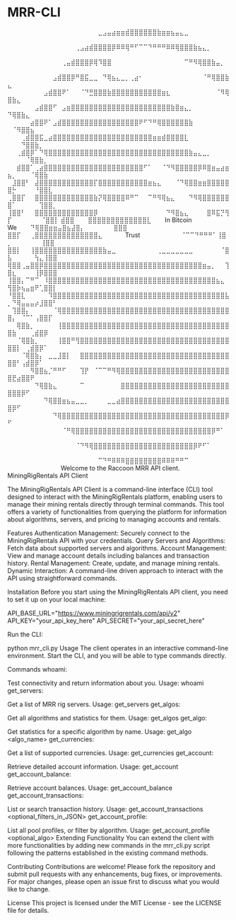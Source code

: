 # MRR-CLI

⠀⠀⠀⠀⠀⠀⠀⠀⠀⠀⠀⠀⠀⠀⠀⠀⠀⠀⠀⠀⣀⣠⣤⣴⣶⣶⣾⣿⣿⣿⣿⣿⣿⣷⣶⣶⣦⣤⣄⣀⠀⠀⠀⠀⠀⠀⠀⠀⠀⠀⠀⠀⠀⠀⠀⠀⠀⠀⠀⠀
⠀⠀⠀⠀⠀⠀⠀⠀⠀⠀⠀⠀⠀⠀⠀⢀⣠⣴⣾⣿⣿⣿⣿⡿⠿⠿⢿⠛⠋⠉⠉⠙⠛⠛⠛⠿⠿⢿⣿⣿⣿⣷⣦⣄⡀⠀⠀⠀⠀⠀⠀⠀⠀⠀⠀⠀⠀⠀⠀⠀
⠀⠀⠀⠀⠀⠀⠀⠀⠀⠀⠀⠀⢀⣤⣾⣿⣿⣿⡿⢿⠹⣿⣿⠀⠀⠀⠀⠀⠀⠀⠀⠀⠀⠀⠀⠀⠀⠀⠀⠉⠛⠻⢿⣿⣿⣷⣤⡀⠀⠀⠀⠀⠀⠀⠀⠀⠀⠀⠀⠀
⠀⠀⠀⠀⠀⠀⠀⠀⠀⠀⣠⣾⣿⣿⡿⠛⣿⣯⣀⣀⠀⠙⢿⣦⣄⣀⡀⢀⣴⠂⠀⠀⠀⠀⠀⠀⠀⠀⠀⠀⠀⠀⠀⠈⠛⢿⣿⣿⣷⣄⠀⠀⠀⠀⠀⠀⠀⠀⠀⠀
⠀⠀⠀⠀⠀⠀⠀⠀⣠⣾⣿⣿⠟⠁⠀⠀⠈⠙⣛⣿⣿⣿⣷⣿⣿⣿⣿⣿⣿⣿⣿⣿⣿⣿⣶⣆⠀⠀⠀⠀⠀⠀⠀⠀⠀⠀⠈⠻⢿⣿⣷⣄⠀⠀⠀⠀⠀⠀⠀⠀
⠀⠀⠀⠀⠀⠀⣠⣾⣿⣿⠋⠀⣠⣶⣿⣿⣿⣿⣿⣿⣿⣿⣿⣿⣿⣿⣿⣿⣿⣿⣿⣿⣿⣿⣿⣿⣷⣿⣶⣄⡀⠀⠀⠀⠀⠀⠀⠀⠀⠙⢿⣿⣷⣄⠀⠀⠀⠀⠀⠀
⠀⠀⠀⠀⠀⣴⣿⣿⠟⠁⣠⣾⣿⣿⣿⣿⣿⣿⣿⣿⣿⣿⣿⣿⣿⣿⣿⣿⣿⠟⠋⠙⠛⢿⣿⣿⣿⣿⣿⣿⣷⠀⠀⠀⠀⠀⠀⠀⠀⠀⠈⠻⣿⣿⣦⠀⠀⠀⠀⠀
⠀⠀⠀⢀⣾⣿⣿⣯⣀⣴⣿⣿⣿⣿⣿⣿⣿⣿⣿⣿⣿⣿⣿⣿⣿⣿⣿⣿⣿⣿⣿⣿⣶⣶⣾⣿⣿⣿⣿⣇⠀⠀⠀⠀⠀⠀⠀⠀⠀⠀⠀⠀⠙⣿⣿⣷⡀⠀⠀⠀
⠀⠀⢀⣾⣿⡿⠁⠙⢿⣿⣿⣿⣿⣿⣿⣿⣿⣿⣿⣿⣿⣿⣿⣿⣿⣿⣿⣿⣿⣿⣿⣿⣿⣿⣿⣿⣿⣿⣿⣿⣷⣤⣄⣀⡀⠀⠀⠀⠀⠀⠀⠀⠀⠈⢿⣿⣷⡀⠀⠀
⠀⠀⣾⣿⣿⠁⢀⣴⣿⣿⣿⣿⣿⣿⣿⣿⣿⣿⣿⣿⣿⣿⣿⣿⣿⣿⣿⣿⣿⣿⠋⠁⠀⠀⠈⠙⠻⣿⣿⣿⣿⣿⡿⠿⣿⣶⣤⣴⣶⣦⡀⠀⠀⠀⠈⢿⣿⣷⠀⠀
⠀⣸⣿⣿⠃⠀⣼⣿⣿⣿⣿⣿⣿⣿⣿⣿⣿⣿⣿⡏⣿⣿⣿⣿⣿⣿⣿⣿⣿⣿⣿⣶⣦⣄⠀⠀⠀⠈⠙⢿⣿⣿⣶⣶⣿⣿⣿⣿⣿⣿⡓⠀⠀⠀⠀⠘⣿⣿⣇⠀
⢀⣿⣿⡏⠀⠀⣿⣿⣿⣿⣿⣿⣿⣿⣿⣿⣿⣿⣿⣷⡝⢿⣿⣿⣿⣿⠿⠛⠉⠀⠀⠉⠛⠻⢿⣦⣄⠀⠀⠀⠙⠻⢿⣿⣿⣿⣿⣿⣿⣿⠁⠀⠀⠀⠀⠀⢹⣿⣿⡀
⢸⣿⣿⠃⠀⠀⣿⣿⣿⣿⣿⣿⣿⣿⣿⣿⣿⣿⣿⡿⠀⠀⠀⠀⠀⠀⠀⠀⠀⠀⠀⠀⠀⠀⠀⠙⠻⣿⣦⣄⠀⠀⠀⠀⣿⠿⣯⡙⢻⡏⠀⠀⠀⠀⠀⠀  ⠈⣿⣿⡇
⣾⣿⣿⠀⠀⠀⣿⣿⣿⣿⣿⣿⣿⣿⣿⣿⣿⣿⣿⣇⠀⠀⠀In Bitcoin We⠀⠀⠀⠙⢿⣿⣿⣶⣶⣤⣿⣦⣼⣿⡄⠀⠀⠀⠀⠀⠀    ⣿⣿⣿
⣿⣿⡏⠀⠀⢀⣿⣿⣿⣿⣿⣿⣿⣿⣿⣿⣿⣿⣿⣿⣄⠀⠀⠀⠀⠀Trust⠀⠀⠀⠀⠀⠀⠀⠀⠀⠈⠉⠉⠙⠛⠛⠛⠁⢸⣿⡀⠀⠀⠀⠀⠀⠀  ⢸⣿⣿
⣿⣿⡇⠀⠀⢸⣿⣿⣿⣿⣿⣿⣿⣿⣿⣿⣿⣿⣿⣿⣿⣷⣤⣀⠀⠀⠀⠀⠀⠀⠀⠀⠀⢀⣀⣀⣀⣀⣀⣀⣀⠀⠀⠀⠀⠀⠀⠈⣿⣧⠀⠀⠀⠀⠀⢳⣄⢸⣿⣿
⢿⣿⣿⢀⣤⣿⣿⡿⣿⣿⣿⣿⣿⣿⣿⣿⣿⣿⣿⣿⣿⣿⣿⣿⣿⣿⣿⣿⣿⣿⣿⣿⣿⣿⣿⣿⣿⣿⣿⣿⣿⣿⣿⣶⣤⡀⠀⠀⢹⣿⣆⠀⠀⠀⠀⢸⡿⣿⣿⣿
⢸⣿⣿⡄⠉⠛⠉⠀⠸⣿⣿⣿⣿⣿⣿⣿⣿⣿⣿⣿⣿⣿⣿⣿⣿⣿⣿⣿⣿⣿⣿⣿⣿⣿⣿⣿⣿⣿⣿⣿⣿⣿⣿⣿⣿⣿⣦⣄⠀⢻⣿⡷⢦⣤⣶⠟⢁⣿⣿⡇
⠘⣿⣿⣇⠀⠀⠀⠀⠀⠹⣿⣿⣿⣿⣿⣿⣿⣿⣿⣿⣿⣿⣿⣿⣿⣿⣿⣿⣿⣿⣿⣿⣿⣿⣿⣿⣿⣿⣿⣿⣿⣿⣿⣿⣿⣿⣿⣿⣧⡀⠙⢿⣤⣤⣤⡴⣸⣿⣿⠃
⠀⢹⣿⣿⡄⠀⠀⠀⠀⠀⠈⢿⣿⣿⣿⣿⣿⣿⣿⣿⣿⣿⣿⣿⣿⣿⣿⣿⣿⣿⣿⣿⣿⣿⣿⣿⣿⣿⣿⣿⣿⣿⣿⣿⣿⣿⣿⣿⣿⣿⡄⠀⠈⠉⠁⢠⣿⣿⡏⠀
⠀⠀⢿⣿⣷⡀⠀⠀⠀⠀⠀⢸⣿⣿⣿⣿⣿⣿⣿⣿⣿⣿⣿⣿⣿⣿⣿⣿⣿⣿⣿⣿⣿⣿⣿⣿⣿⣿⣿⣿⣿⣿⣿⣿⣿⣿⣿⣿⣿⣿⣷⠀⠀⠀⢀⣾⣿⡿⠀⠀
⠀⠀⠈⢿⣿⣷⡀⠀⠀⠀⠀⢸⣿⣿⠛⢻⣿⣿⣿⣿⣿⣿⣿⣿⣿⣿⣿⣿⣿⣿⣿⣿⣿⣿⣿⣿⣿⣿⣿⣿⣿⣿⣿⣿⣿⣿⣿⣿⣿⣿⣿⡇⠀⢀⣾⣿⡿⠁⠀⠀
⠀⠀⠀⠈⢿⣿⣷⡄⠀⣀⣀⣸⣿⡇⠀⠀⣿⣿⣿⣿⣿⣿⣿⣿⣿⣿⣿⣿⣿⣿⣿⣿⣿⣿⣿⣿⣿⣿⣿⣿⣿⣿⣿⣿⣿⣿⣿⣿⣿⣿⣿⠃⢠⣾⣿⡿⠁⠀⠀⠀
⠀⠀⠀⠀⠀⠻⣿⣿⣦⡈⠛⠛⠋⠀⠀⠀⢹⡟⠀⠈⠉⠉⠛⠻⢿⣿⣿⣿⣿⣿⣿⣿⣿⣿⣿⣿⣿⣿⣿⣿⣿⣿⣿⣿⣿⣿⣿⣿⣿⣿⣟⣴⣿⣿⠟⠀⠀⠀⠀⠀
⠀⠀⠀⠀⠀⠀⠙⢿⣿⣷⣄⠀⠀⠀⠀⠀⠉⠀⠀⠀⠀⠀⠀⠀⠀⣿⣿⣿⣿⣿⣿⣿⣿⣿⣿⣿⣿⣿⣿⣿⣿⣿⣿⣿⣿⣿⣿⣿⣿⣿⣿⣿⡿⠋⠀⠀⠀⠀⠀⠀
⠀⠀⠀⠀⠀⠀⠀⠀⠙⢿⣿⣿⣶⣦⣤⣀⣀⡀⠀⠀⠀⠀⣀⣀⣴⣿⣿⣿⣿⣿⣿⣿⣿⣿⣿⣿⣿⣿⣿⣿⣿⣿⣿⣿⣿⣿⣿⣿⣿⣿⡿⠋⠀⠀⠀⠀⠀⠀⠀⠀
⠀⠀⠀⠀⠀⠀⠀⠀⠀⠀⠙⢿⣿⣿⣿⣿⣿⣿⣿⣿⣿⣿⣿⣿⣿⣿⣿⣿⣿⣿⣿⣿⣿⣿⣿⣿⣿⣿⣿⣿⣿⣿⣿⣿⣿⣿⣿⣿⡿⠋⠀⠀⠀⠀⠀⠀⠀⠀⠀⠀
⠀⠀⠀⠀⠀⠀⠀⠀⠀⠀⠀⠀⠈⠛⢿⣿⣿⣿⣿⣿⣿⣿⣿⣿⣿⣿⣿⣿⣿⣿⣿⣿⣿⣿⣿⣿⣿⣿⣿⣿⣿⣿⣿⣿⣿⡿⠛⠁⠀⠀⠀⠀⠀⠀⠀⠀⠀⠀⠀⠀
⠀⠀⠀⠀⠀⠀⠀⠀⠀⠀⠀⠀⠀⠀⠀⠈⠙⠻⢿⣿⣿⣿⣿⣿⣿⣿⣿⣿⣿⣿⣿⣿⣿⣿⣿⣿⣿⣿⣿⣿⣿⡿⠟⠋⠁⠀⠀⠀⠀⠀⠀⠀⠀⠀⠀⠀⠀⠀⠀⠀
⠀⠀⠀⠀⠀⠀⠀⠀⠀⠀⠀⠀⠀⠀⠀⠀⠀⠀⠀⠀⠉⠙⠛⠿⠿⠿⣿⣿⣿⣿⣿⣿⣿⣿⠿⠿⠿⠛⠛⠉⠀⠀⠀⠀⠀⠀⠀⠀⠀⠀⠀⠀⠀⠀⠀⠀⠀⠀
⠀⠀
Welcome to the Raccoon MRR API client. 
MiningRigRentals API Client

The MiningRigRentals API Client is a command-line interface (CLI) tool designed to interact with the MiningRigRentals platform, enabling users to manage their mining rentals directly through terminal commands. This tool offers a variety of functionalities from querying the platform for information about algorithms, servers, and pricing to managing accounts and rentals.

Features
Authentication Management: Securely connect to the MiningRigRentals API with your credentials.
Query Servers and Algorithms: Fetch data about supported servers and algorithms.
Account Management: View and manage account details including balances and transaction history.
Rental Management: Create, update, and manage mining rentals.
Dynamic Interaction: A command-line driven approach to interact with the API using straightforward commands.

Installation
Before you start using the MiningRigRentals API client, you need to set it up on your local machine:

API_BASE_URL="https://www.miningrigrentals.com/api/v2"
API_KEY="your_api_key_here"
API_SECRET="your_api_secret_here"

Run the CLI:

python mrr_cli.py
Usage
The client operates in an interactive command-line environment. Start the CLI, and you will be able to type commands directly.

Commands
whoami:

Test connectivity and return information about you.
Usage: whoami
get_servers:

Get a list of MRR rig servers.
Usage: get_servers
get_algos:

Get all algorithms and statistics for them.
Usage: get_algos
get_algo:

Get statistics for a specific algorithm by name.
Usage: get_algo <algo_name>
get_currencies:

Get a list of supported currencies.
Usage: get_currencies
get_account:

Retrieve detailed account information.
Usage: get_account
get_account_balance:

Retrieve account balances.
Usage: get_account_balance
get_account_transactions:

List or search transaction history.
Usage: get_account_transactions <optional_filters_in_JSON>
get_account_profile:

List all pool profiles, or filter by algorithm.
Usage: get_account_profile <optional_algo>
Extending Functionality
You can extend the client with more functionalities by adding new commands in the mrr_cli.py script following the patterns established in the existing command methods.

Contributing
Contributions are welcome! Please fork the repository and submit pull requests with any enhancements, bug fixes, or improvements. For major changes, please open an issue first to discuss what you would like to change.

License
This project is licensed under the MIT License - see the LICENSE file for details.
